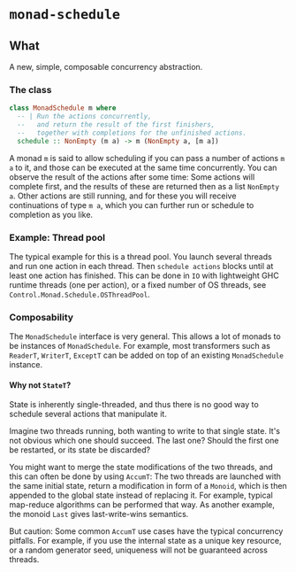 # `monad-schedule`

## What

A new, simple, composable concurrency abstraction.

### The class

```haskell
class MonadSchedule m where
  -- | Run the actions concurrently,
  --   and return the result of the first finishers,
  --   together with completions for the unfinished actions.
  schedule :: NonEmpty (m a) -> m (NonEmpty a, [m a])
```

A monad `m` is said to allow scheduling if you can pass a number of actions `m a` to it,
and those can be executed at the same time concurrently.
You can observe the result of the actions after some time:
Some actions will complete first, and the results of these are returned then as a list `NonEmpty a`.
Other actions are still running, and for these you will receive continuations of type `m a`,
which you can further run or schedule to completion as you like.

### Example: Thread pool

The typical example for this is a thread pool.
You launch several threads and run one action in each thread.
Then `schedule actions` blocks until at least one action has finished.
This can be done in `IO` with lightweight GHC runtime threads (one per action),
or a fixed number of OS threads, see `Control.Monad.Schedule.OSThreadPool`.

### Composability

The `MonadSchedule` interface is very general.
This allows a lot of monads to be instances of `MonadSchedule`.
For example, most transformers such as `ReaderT`, `WriterT`, `ExceptT` can be added on top of an existing `MonadSchedule` instance.

#### Why not `StateT`?

State is inherently single-threaded,
and thus there is no good way to schedule several actions that manipulate it.

Imagine two threads running, both wanting to write to that single state.
It's not obvious which one should succeed.
The last one?
Should the first one be restarted, or its state be discarded?

You might want to merge the state modifications of the two threads,
and this can often be done by using `AccumT`:
The two threads are launched with the same initial state,
return a modification in form of a `Monoid`,
which is then appended to the global state instead of replacing it.
For example, typical map-reduce algorithms can be performed that way.
As another example, the monoid `Last` gives last-write-wins semantics.

But caution: Some common `AccumT` use cases have the typical concurrency pitfalls.
For example, if you use the internal state as a unique key resource, or a random generator seed,
uniqueness will not be guaranteed across threads.
